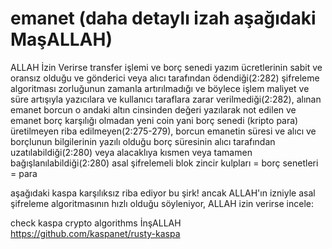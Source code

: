 # emanet (daha detaylı izah aşağıdaki MaşALLAH)
ALLAH İzin Verirse transfer işlemi ve borç senedi yazım ücretlerinin sabit ve oransız olduğu ve gönderici veya alıcı tarafından ödendiği(2:282) şifreleme algoritması zorluğunun zamanla artırılmadığı ve böylece işlem maliyet ve süre artışıyla yazıcılara ve kullanıcı taraflara zarar verilmediği(2:282), alınan emanet borcun o andaki altın cinsinden değeri yazılarak not edilen ve emanet borç karşılığı olmadan yeni coin yani borç senedi (kripto para) üretilmeyen riba edilmeyen(2:275-279), borcun emanetin süresi ve alıcı ve borçlunun bilgilerinin yazılı olduğu borç süresinin alıcı tarafından uzatılabildiği(2:280) veya alacaklıya kısmen veya tamamen bağışlanılabildiği(2:280) asal şifrelemeli blok zincir kulpları = borç senetleri = para

aşağıdaki kaspa karşılıksız riba ediyor bu şirk! ancak ALLAH'ın izniyle asal şifreleme algoritmasının hızlı olduğu söyleniyor, ALLAH izin verirse incele:

check kaspa crypto algorithms İnşALLAH https://github.com/kaspanet/rusty-kaspa
